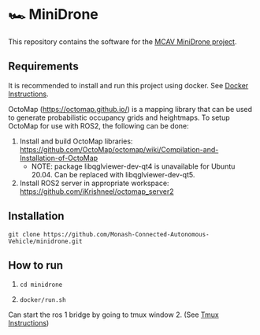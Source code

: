 # 🏎️ MiniDrone 

This repository contains the software for the [MCAV MiniDrone project](https://sites.google.com/student.monash.edu/minidrone).

## Requirements
It is recommended to install and run this project using docker. See [Docker Instructions](./docker/README.md).

OctoMap (https://octomap.github.io/) is a mapping library that can be used to generate probabilistic occupancy grids and heightmaps. To setup OctoMap for use with ROS2, the following can be done:
1. Install and build OctoMap libraries: https://github.com/OctoMap/octomap/wiki/Compilation-and-Installation-of-OctoMap
    * NOTE: package libqglviewer-dev-qt4 is unavailable for Ubuntu 20.04. Can be replaced with libqglviewer-dev-qt5.
2. Install ROS2 server in appropriate workspace: https://github.com/iKrishneel/octomap_server2

## Installation
`git clone https://github.com/Monash-Connected-Autonomous-Vehicle/minidrone.git`

## How to run
1. `cd minidrone`

2. `docker/run.sh`

Can start the ros 1 bridge by going to tmux window 2. (See [Tmux Instructions](./docker/tmux_instructions.md))

